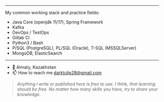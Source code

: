 <hr>

My common working stack and practice fields:
- Java Core (openjdk 11/17), Spring Framework
- Kafka
- DevOps / TestOps
- Gitlab CI
- Python3 / Bash 
- P/SQL (PostgreSQL), PL/SQL (Oracle), T-SQL (MSSQLServer)
- MongoDB, ElasticSearch

<hr>

- 🌱 Almaty, Kazakhstan
- 📫 How to reach me darktulip28@gmail.com
> <i>Anything I write or published here is free to use. I think, that learning should be free. No matter how many skills you have, try to share your knowledge. </i>

<!---
dark-tulip/dark-tulip is a ✨ special ✨ repository because its `README.md` (this file) appears on your GitHub profile.
You can click the Preview link to take a look at your changes.
--->
